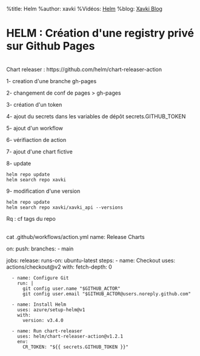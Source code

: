 %title: Helm
%author: xavki
%Vidéos: [Helm]()
%blog: [Xavki Blog](https://xavki.blog)

# HELM : Création d'une registry privé sur Github Pages

<br>
Chart releaser : https://github.com/helm/chart-releaser-action


1- creation d'une branche gh-pages

2- changement de conf de pages > gh-pages

3- création d'un token 

4- ajout du secrets dans les variables de dépôt
		secrets.GITHUB_TOKEN

5- ajout d'un workflow 

6- vérifiaction de action

7- ajout d'une chart fictive

8- update 

```
helm repo update
helm search repo xavki
```

9- modification d'une version

```
helm repo update
helm search repo xavki/xavki_api --versions
```

Rq : cf tags du repo

<br>
cat .github/workflows/action.yml 
name: Release Charts

on:
  push:
    branches:
      - main

jobs:
  release:
    runs-on: ubuntu-latest
    steps:
      - name: Checkout
        uses: actions/checkout@v2
        with:
          fetch-depth: 0

      - name: Configure Git
        run: |
          git config user.name "$GITHUB_ACTOR"
          git config user.email "$GITHUB_ACTOR@users.noreply.github.com"

      - name: Install Helm
        uses: azure/setup-helm@v1
        with:
          version: v3.4.0

      - name: Run chart-releaser
        uses: helm/chart-releaser-action@v1.2.1
        env:
          CR_TOKEN: "${{ secrets.GITHUB_TOKEN }}"

